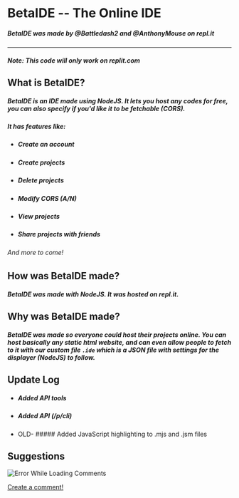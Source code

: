 # BetaIDE -- The Online IDE
##### **BetaIDE** was made by *@Battledash2* and *@AnthonyMouse* on repl.it
****

##### ***Note:*** *This code will only work on replit.com*

## What is **BetaIDE**?
##### BetaIDE is an IDE made using NodeJS. It lets you host any codes for free, you can also specify if you'd like it to be fetchable (CORS). 
##### It has features like:
- ##### Create an account
- ##### Create projects
- ##### Delete projects
- ##### Modify CORS (A/N)
- ##### View projects
- ##### Share projects with friends
###### And more to come!

## How was **BetaIDE** made?
##### BetaIDE was made with NodeJS. It was hosted on repl.it.

## Why was **BetaIDE** made?
##### BetaIDE was made so everyone could host their projects online. You can host basically any static html website, and can even allow people to fetch to it with our custom file `.ide` which is a JSON file with settings for the displayer (NodeJS) to follow.

## Update Log
- ##### Added API tools
- ##### Added API (/p/cli)
- OLD- ##### Added JavaScript highlighting to .mjs and .jsm files

## Suggestions
![Error While Loading Comments](https://commentGenerator.ironblockhd.repl.co/image/10a34911674aef)

[Create a comment!](https://commentGenerator.ironblockhd.repl.co/view/10a34911674aef)
